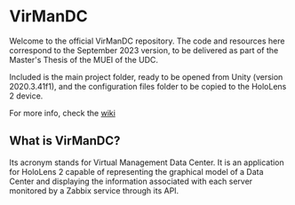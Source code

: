 # VirManDC
Welcome to the official VirManDC repository. The code and resources here correspond to the September 2023 version, to be delivered as part of the Master's Thesis of the MUEI of the UDC.

Included is the main project folder, ready to be opened from Unity (version 2020.3.41f1), and the configuration files folder to be copied to the HoloLens 2 device.

For more info, check the [wiki](https://github.com/AdrianXuizGarcia/VirManDC/wiki)

## What is VirManDC?
Its acronym stands for Virtual Management Data Center. It is an application for HoloLens 2 capable of representing the graphical model of a Data Center and displaying the information associated with each server monitored by a Zabbix service through its API.

